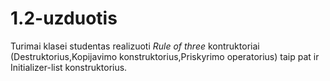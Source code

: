 # 1.2-uzduotis
Turimai klasei studentas realizuoti *Rule of three* kontruktoriai (Destruktorius,Kopijavimo konstruktorius,Priskyrimo operatorius) taip pat ir Initializer-list konstruktorius.
